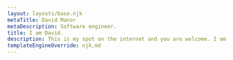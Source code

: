 ```yaml
---
layout: layouts/base.njk
metaTitle: David Manor
metaDescription: Software engineer.
title: I am David.
description: This is my spot on the internet and you are welcome. I am a programmer and I occasionally write and share what i am up to. Feel free to look around.
templateEngineOverride: njk,md
---
```

